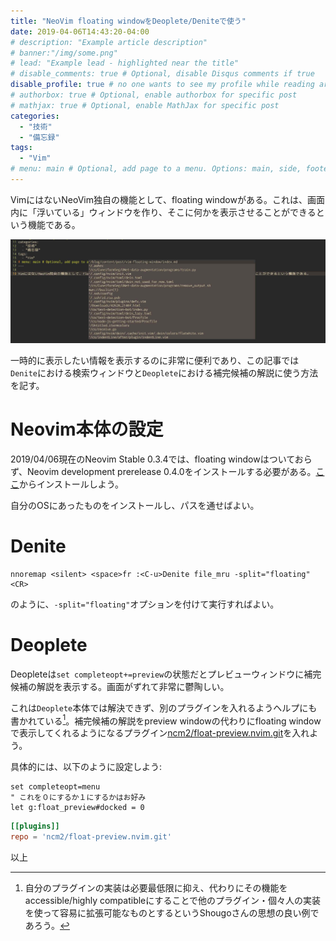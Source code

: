 ```yaml
---
title: "NeoVim floating windowをDeoplete/Deniteで使う"
date: 2019-04-06T14:43:20-04:00
# description: "Example article description"
# banner:"/img/some.png"
# lead: "Example lead - highlighted near the title"
# disable_comments: true # Optional, disable Disqus comments if true
disable_profile: true # no one wants to see my profile while reading articles
# authorbox: true # Optional, enable authorbox for specific post
# mathjax: true # Optional, enable MathJax for specific post
categories:
  - "技術"
  - "備忘録"
tags:
  - "Vim"
# menu: main # Optional, add page to a menu. Options: main, side, footer
---
```


VimにはないNeoVim独自の機能として、floating windowがある。これは、画面内に「浮いている」ウィンドウを作り、そこに何かを表示させることができるという機能である。

![真ん中に浮かんでいる色の薄い部分がfloating windowである](./ScreenShot.jpg)

一時的に表示したい情報を表示するのに非常に便利であり、この記事では`Denite`における検索ウィンドウと`Deoplete`における補完候補の解説に使う方法を記す。

# Neovim本体の設定

2019/04/06現在のNeovim Stable 0.3.4では、floating windowはついておらず、Neovim development prerelease 0.4.0をインストールする必要がある。[ここ](https://github.com/neovim/neovim/releases/nightly)からインストールしよう。

自分のOSにあったものをインストールし、パスを通せばよい。

# Denite

```init.vim
nnoremap <silent> <space>fr :<C-u>Denite file_mru -split="floating"<CR>
```

のように、`-split="floating"`オプションを付けて実行すればよい。


# Deoplete

Deopleteは`set completeopt+=preview`の状態だとプレビューウィンドウに補完候補の解説を表示する。画面がずれて非常に鬱陶しい。

これは`Deoplete`本体では解決できず、別のプラグインを入れるようヘルプにも書かれている[^shougo-style]。補完候補の解説をpreview windowの代わりにfloating windowで表示してくれるようになるプラグイン[ncm2/float-preview.nvim.git](https://github.com/ncm2/float-preview.nvim)を入れよう。

具体的には、以下のように設定しよう:

```init.vim
set completeopt=menu
" これを０にするか１にするかはお好み
let g:float_preview#docked = 0
```


```dein.toml
[[plugins]]
repo = 'ncm2/float-preview.nvim.git'
```

以上

[^shougo-style]:自分のプラグインの実装は必要最低限に抑え、代わりにその機能をaccessible/highly compatibleにすることで他のプラグイン・個々人の実装を使って容易に拡張可能なものとするというShougoさんの思想の良い例であろう。
